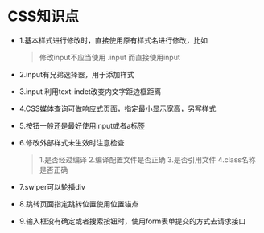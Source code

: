 # CSS知识点
* 1.基本样式进行修改时，直接使用原有样式名进行修改，比如 
   >修改input不应当使用 .input 而直接使用input <br>
   
* 2.input有兄弟选择器，用于添加样式 <br>
* 3.input 利用text-indet改变内文字距边框距离<br>
* 4.CSS媒体查询可做响应式页面，指定最小显示宽高，另写样式<br>
* 5.按钮一般还是最好使用input或者a标签<br>
* 6.修改外部样式未生效时注意检查
   >1.是否经过编译 2.编译配置文件是否正确 3.是否引用文件 4.class名称是否正确<br>

* 7.swiper可以轮播div
* 8.跳转页面指定跳转位置使用位置锚点
* 9.输入框没有确定或者搜索按钮时，使用form表单提交的方式去请求接口
